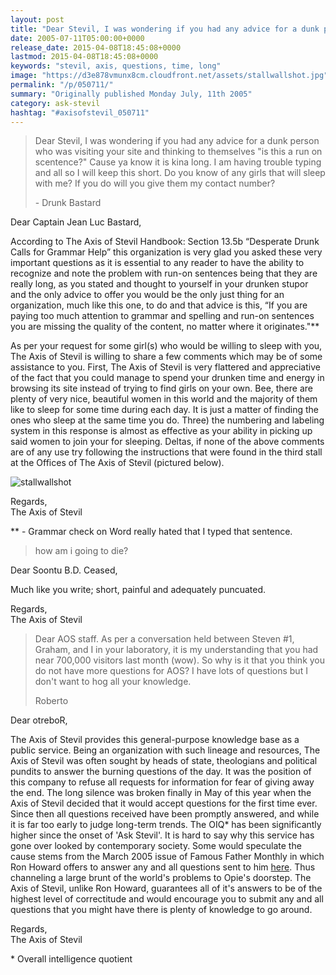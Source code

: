 ```yaml
---
layout: post
title: "Dear Stevil, I was wondering if you had any advice for a dunk person who was visiting your site and thinking to themselves &quot;is this a run on scentence?&quot; Cause ya know it is kina long. I am having trouble typing and all so I will keep this short. Do you kn"
date: 2005-07-11T05:00:00+0000
release_date: 2015-04-08T18:45:08+0000
lastmod: 2015-04-08T18:45:08+0000
keywords: "stevil, axis, questions, time, long"
image: "https://d3e878vmunx8cm.cloudfront.net/assets/stallwallshot.jpg"
permalink: "/p/050711/"
summary: "Originally published Monday July, 11th 2005"
category: ask-stevil
hashtag: "#axisofstevil_050711"
---
```


[p01]: https://d3e878vmunx8cm.cloudfront.net/assets/stallwallshot.jpg "stallwallshot"
> Dear Stevil, I was wondering if you had any advice for a dunk person who was visiting your site and thinking to themselves "is this a run on scentence?" Cause ya know it is kina long. I am having trouble typing and all so I will keep this short. Do you know of any girls that will sleep with me? If you do will you give them my contact number?
> 
> \- Drunk Bastard

Dear Captain Jean Luc Bastard,

According to The Axis of Stevil Handbook: Section 13.5b “Desperate Drunk Calls for Grammar Help” this organization is very glad you asked these very important questions as it is essential to any reader to have the ability to recognize and note the problem with run-on sentences being that they are really long, as you stated and thought to yourself in your drunken stupor and the only advice to offer you would be the only just thing for an organization, much like this one, to do and that advice is this, “If you are paying too much attention to grammar and spelling and run-on sentences you are missing the quality of the content, no matter where it originates."**

As per your request for some girl(s) who would be willing to sleep with you, The Axis of Stevil is willing to share a few comments which may be of some assistance to you. First, The Axis of Stevil is very flattered and appreciative of the fact that you could manage to spend your drunken time and energy in browsing its site instead of trying to find girls on your own. Bee, there are plenty of very nice, beautiful women in this world and the majority of them like to sleep for some time during each day. It is just a matter of finding the ones who sleep at the same time you do. Three) the numbering and labeling system in this response is almost as effective as your ability in picking up said women to join your for sleeping. Deltas, if none of the above comments are of any use try following the instructions that were found in the third stall at the Offices of The Axis of Stevil (pictured below).

![stallwallshot][p01]

Regards,  
The Axis of Stevil

\** - Grammar check on Word really hated that I typed that sentence.

> how am i going to die?
>

Dear Soontu B.D. Ceased,

Much like you write; short, painful and adequately puncuated.

Regards,  
The Axis of Stevil

> Dear AOS staff. As per a conversation held between Steven #1, Graham, and I in your laboratory, it is my understanding that you had near 700,000 visitors last month (wow). So why is it that you think you do not have more questions for AOS? I have lots of questions but I don\'t want to hog all your knowledge.
> 
> Roberto

Dear otreboR,

The Axis of Stevil provides this general-purpose knowledge base as a public service. Being an organization with such lineage and resources, The Axis of Stevil was often sought by heads of state, theologians and political pundits to answer the burning questions of the day. It was the position of this company to refuse all requests for information for fear of giving away the end. The long silence was broken finally in May of this year when the Axis of Stevil decided that it would accept questions for the first time ever. Since then all questions received have been promptly answered, and while it is far too early to judge long-term trends. The OIQ* has been significantly higher since the onset of 'Ask Stevil'. It is hard to say why this service has gone over looked by contemporary society. Some would speculate the cause stems from the March 2005 issue of Famous Father Monthly in which Ron Howard offers to answer any and all questions sent to him [here](mailto:rhoward@telligentsystems.com "here"). Thus channeling a large brunt of the world's problems to Opie's doorstep. The Axis of Stevil, unlike Ron Howard, guarantees all of it's answers to be of the highest level of correctitude and would encourage you to submit any and all questions that you might have there is plenty of knowledge to go around.

Regards,  
The Axis of Stevil

\* Overall intelligence quotient
